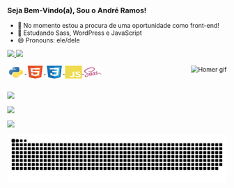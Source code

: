 ### Seja Bem-Vindo(a), Sou o André Ramos!

- 🔭 No momento estou a procura de uma oportunidade como front-end!
- 🌱 Estudando Sass, WordPress e JavaScript
- 😄 Pronouns: ele/dele

 <div>
  <a href="https://github.com/AndreRamos-py">
  <img height="180em" src="https://github-readme-stats.vercel.app/api?username=AndreRamos-py&show_icons=true&theme=algolia&include_all_commits=true&count_private=true"/>
  <img height="180em" src="https://github-readme-stats.vercel.app/api/top-langs/?username=AndreRamos-py&layout=compact&langs_count=7&theme=algolia"/>
</div>
<div style="display: inline_block"><br>
  <img align="center" alt="Andre-Python" height="30" width="40" src="https://raw.githubusercontent.com/devicons/devicon/master/icons/python/python-original.svg">
  <img align="center" alt="Andre-HTML" height="30" width="40" src="https://raw.githubusercontent.com/devicons/devicon/master/icons/html5/html5-original.svg">
  <img align="center" alt="Andre-CSS" height="30" width="40" src="https://raw.githubusercontent.com/devicons/devicon/master/icons/css3/css3-original.svg">
  <img align="center" alt="Andre-Js" height="30" width="40" src="https://raw.githubusercontent.com/devicons/devicon/master/icons/javascript/javascript-plain.svg">
  <img align="center" alt="Andre-Sass" height="30" width="40" src="https://raw.githubusercontent.com/devicons/devicon/master/icons/sass/sass-original.svg">
  <img align="right" alt="Homer gif" src="https://media.tenor.com/images/7565b42a92a6f1737f342ab6617a1b97/tenor.gif">
</div>

 ##
 
 <div>
  <a href="https://instagram.com/tlgd_dede" target="_blank"><img src="https://img.shields.io/badge/-Instagram-%23E4405F?style=for-the-badge&logo=instagram&logoColor=white"            target="_blank"></a>

  <a href="https://www.linkedin.com/in/rafaella-ballerini-45875016a" target="_blank"><img src="https://img.shields.io/badge/-LinkedIn-%230077B5?style=for-the-badge&logo=linkedin&logoColor=white" target="_blank"></a>
  
  <a href = "..."><img src="https://img.shields.io/badge/-Gmail-%23333?style=for-the-badge&logo=gmail&logoColor=white" target="_blank"></a>
  
  ![Snake animation](https://github.com/AndreRamos-py/AndreRamos-py/blob/output/github-contribution-grid-snake.svg)
 </div>
